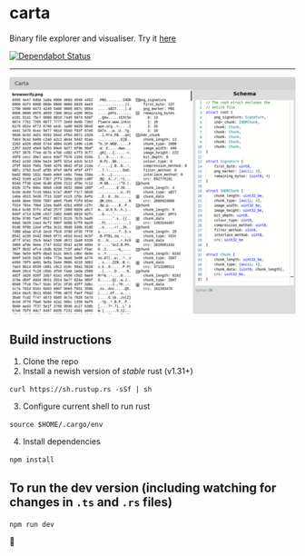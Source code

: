 # carta

Binary file explorer and visualiser.  Try it [here](https://jubulani.github.io/)

[![Dependabot Status](https://api.dependabot.com/badges/status?host=github&repo=Jubulani/carta)](https://dependabot.com)
___
![screenshot](screenshot.png)

## Build instructions
1. Clone the repo
2. Install a newish version of *stable* rust (v1.31+)

`curl https://sh.rustup.rs -sSf | sh `

3. Configure current shell to run rust

`source $HOME/.cargo/env `

4. Install dependencies

`npm install`

## To run the dev version (including watching for changes in `.ts` and `.rs` files)
`npm run dev`

:tada:
